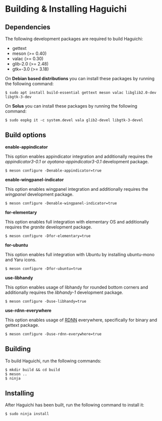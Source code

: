 
  Building & Installing Haguichi
  ==============================


  Dependencies
  ------------

  The following development packages are required to build Haguichi:

   * gettext
   * meson (>= 0.40)
   * valac (>= 0.30)
   * glib-2.0 (>= 2.48)
   * gtk+-3.0 (>= 3.18)

  On **Debian based distributions** you can install these packages by running the following command:

    $ sudo apt install build-essential gettext meson valac libglib2.0-dev libgtk-3-dev

  On **Solus** you can install these packages by running the following command:

    $ sudo eopkg it -c system.devel vala glib2-devel libgtk-3-devel


  Build options
  -------------

  **enable-appindicator**

  This option enables appindicator integration and additionally requires the *appindicator3-0.1* or *ayatana-appindicator3-0.1* development package.

    $ meson configure -Denable-appindicator=true


  **enable-wingpanel-indicator**

  This option enables wingpanel integration and additionally requires the *wingpanel* development package.

    $ meson configure -Denable-wingpanel-indicator=true


  **for-elementary**

  This option enables full integration with elementary OS and additionally requires the *granite* development package.

    $ meson configure -Dfor-elementary=true


  **for-ubuntu**

  This option enables full integration with Ubuntu by installing ubuntu-mono and Yaru icons.

    $ meson configure -Dfor-ubuntu=true


  **use-libhandy**

  This option enables usage of libhandy for rounded bottom corners and additionally requires the *libhandy-1* development package.

    $ meson configure -Duse-libhandy=true


  **use-rdnn-everywhere**

  This option enables usage of [RDNN](https://en.wikipedia.org/wiki/Reverse_domain_name_notation "Reverse Domain Name Notation") everywhere, specifically for binary and gettext package.

    $ meson configure -Duse-rdnn-everywhere=true


  Building
  --------

  To build Haguichi, run the following commands:

    $ mkdir build && cd build
    $ meson ..
    $ ninja


  Installing
  ----------

  After Haguichi has been built, run the following command to install it:

    $ sudo ninja install

